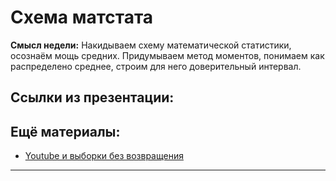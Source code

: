 Схема матстата
=====

__Смысл недели:__  Накидываем схему математической статистики, осознаём мощь средних. Придумываем метод моментов, понимаем как распределено среднее, строим для него доверительный интервал.


## Ссылки из презентации:


## Ещё материалы:

* [Youtube и выборки без возвращения](https://sobopedia.azurewebsites.net/Exercises/Details?id=177)


--------------------------
